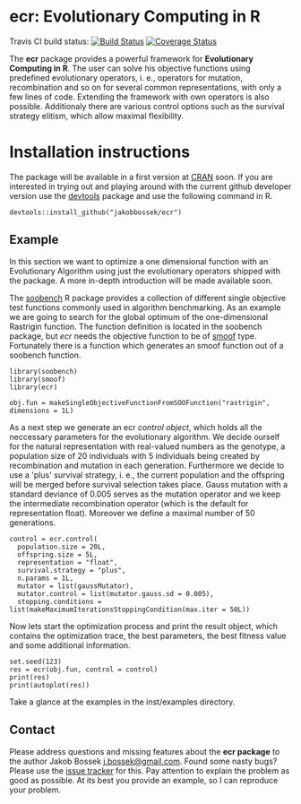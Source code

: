 # ecr: Evolutionary Computing in R

Travis CI build status: [![Build Status](https://travis-ci.org/jakobbossek/ecr.svg?branch=master)](https://travis-ci.org/jakobbossek/ecr)
[![Coverage Status](https://coveralls.io/repos/jakobbossek/ecr/badge.svg)](https://coveralls.io/r/jakobbossek/ecr)

The **ecr** package provides a powerful framework for **Evolutionary Computing in R**. The user can solve his objective functions using predefined evolutionary operators, i. e., operators for mutation, recombination and so on for several common representations, with only a few lines of code. Extending the framework with own operators is also possible. Additionaly there are various control options such as the survival strategy elitism, which allow maximal flexibility.

# Installation instructions

The package will be available in a first version at [CRAN](http://cran.r-project.org) soon. If you are interested in trying out and playing around with the current github developer version use the [devtools](https://github.com/hadley/devtools) package and use the following command in R.

```splus
devtools::install_github("jakobbossek/ecr")
```

## Example

In this section we want to optimize a one dimensional function with an Evolutionary Algorithm using just the evolutionary operators shipped with the package. A more in-depth introduction will be made available soon.

The [soobench](http://cran.r-project.org/web/packages/soobench/index.html) R package provides a collection of different single objective test functions commonly used in algorithm benchmarking. As an example we are going to search for the global optimum of the one-dimensional Rastrigin function. The function definition is located in the soobench package, but *ecr* needs the objective function to be of [smoof](https://github.com/jakobbossek/smoof) type. Fortunately there is a function which generates an smoof function out of a soobench function.

```splus
library(soobench)
library(smoof)
library(ecr)

obj.fun = makeSingleObjectiveFunctionFromSOOFunction("rastrigin", dimensions = 1L)

```

As a next step we generate an ecr *control object*, which holds all the neccessary parameters for the evolutionary algorithm. We decide ourself for the natural representation with real-valued numbers as the genotype, a population size of 20 individuals with 5 individuals being created by recombination and mutation in each generation. Furthermore we decide to use a 'plus' survival strategy, i. e., the current population and the offspring will be merged before survival selection takes place. Gauss mutation with a standard deviance of 0.005 serves as the mutation operator and we keep the intermediate recombination operator (which is the default for representation float). Moreover we define a maximal number of 50 generations.

```splus
control = ecr.control(
  population.size = 20L,
  offspring.size = 5L,
  representation = "float",
  survival.strategy = "plus",
  n.params = 1L,
  mutator = list(gaussMutator),
  mutator.control = list(mutator.gauss.sd = 0.005),
  stopping.conditions = list(makeMaximumIterationsStoppingCondition(max.iter = 50L))
```

Now lets start the optimization process and print the result object, which contains the optimization trace, the best parameters, the best fitness value and some additional information.

```splus
set.seed(123)
res = ecr(obj.fun, control = control)
print(res)
print(autoplot(res))
```

Take a glance at the examples in the inst/examples directory.

## Contact

Please address questions and missing features about the **ecr package** to the author Jakob Bossek <j.bossek@gmail.com>. Found some nasty bugs? Please use the [issue tracker](https://github.com/jakobbossek/ecr/issues) for this. Pay attention to explain the problem as good as possible. At its best you provide an example, so I can reproduce your problem.



